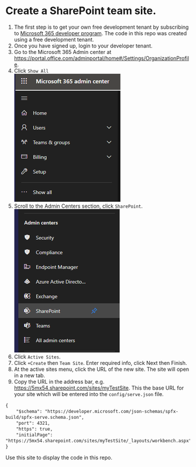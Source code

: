 # Create a SharePoint team site.

1. The first step is to get your own free development tenant by subscribing to [Microsoft 365 developer program](http://aka.ms/o365devprogram). The code in this repo was created using a free development tenant.
2. Once you have signed up, login to your developer tenant.
3. Go to the Microsoft 365 Admin center at https://portal.office.com/adminportal/home#/Settings/OrganizationProfile.
4. Click `Show All`<br/>![Click Show All](./images/msAdminShowAll.png)<br/>
5. Scroll to the Admin Centers section, click `SharePoint`.<br/>![Click SharePoint in admin centers seciton](./images/adminCenters.png)<br/>
6. Click `Active Sites`.
7. Click `+Create` then `Team Site`. Enter required info, click Next then Finish.
8. At the active sites menu, click the URL of the new site. The site will open in a new tab.
9. Copy the URL in the address bar, e.g. https://5mx54.sharepoint.com/sites/myTestSite. This the base URL for your site which will be entered into the `config/serve.json` file.<br/>
```
{
    "$schema": "https://developer.microsoft.com/json-schemas/spfx-build/spfx-serve.schema.json",
    "port": 4321,
    "https": true,
    "initialPage": "https://5mx54.sharepoint.com/sites/myTestSite/_layouts/workbench.aspx"
}
```

Use this site to display the code in this repo.
